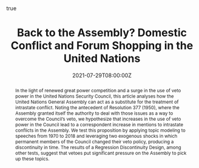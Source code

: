 ---
abstract: In the light of renewed great power competition and a surge in the use of veto power in the United Nations Security Council, this article analyses how the United Nations General Assembly can act as a substitute for the treatment of intrastate conflict. Noting the antecedent of Resolution 377 (1950), where the Assembly granted itself the authority to deal with those issues as a way to overcome the Council’s veto, we hypothesize that increases in the use of veto power in the Council lead to a correspondent increase in mentions to intrastate conflicts in the Assembly. We test this proposition by applying topic modeling to speeches from 1970 to 2018 and leveraging two exogenous shocks in which permanent members of the Council changed their veto policy, producing a discontinuity in time. The results of a Regression Discontinuity Design, among other tests, suggest that vetoes put significant pressure on the Assembly to pick up these topics.
authors:
  - admin
  - Luis Schenoni
date: "2021-07-29T08:00:00Z"
event: 8º Meeting of the Brazilian International Relations Association (ABRI)
event_url: https://www.encontro2021.abri.org.br/site/capa
featured: false
math: true
publishDate: "2020-09-01T00:00:00Z"


tags: 
- United Nations General Assembly
- United Nations Security Council
- Domestic Conflicts
- Forum Shopping
- Structural Topic Model  
- Regression Discontinuity
title: 'Back to the Assembly? Domestic Conflict and Forum Shopping in the United Nations'
---